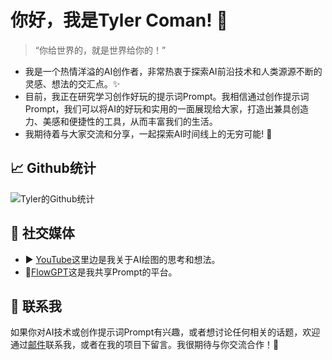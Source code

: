 # 你好，我是Tyler Coman! 👋
> “你给世界的，就是世界给你的！”

- 我是一个热情洋溢的AI创作者，非常热衷于探索AI前沿技术和人类源源不断的灵感、想法的交汇点。✨
- 目前，我正在研究学习创作好玩的提示词Prompt。我相信通过创作提示词Prompt，我们可以将AI的好玩和实用的一面展现给大家，打造出兼具创造力、美感和便捷性的工具，从而丰富我们的生活。
- 我期待着与大家交流和分享，一起探索AI时间线上的无穷可能! 🚀

## 📈 Github统计
![Tyler的Github统计](https://github-readme-stats.vercel.app/api?username=zhutyler21&show_icons=true&theme=radical)

## 📣 社交媒体
- ▶ [YouTube](https://youtube.com/@AIGeniusMinds)这里边是我关于AI绘图的思考和想法。
- 🌊[FlowGPT](https://flowgpt.com/@tyler-coman)这是我共享Prompt的平台。

## 📧 联系我
如果你对AI技术或创作提示词Prompt有兴趣，或者想讨论任何相关的话题，欢迎通过[邮件](mailto:zhutyler21@gmail.com)联系我，或者在我的项目下留言。我很期待与你交流合作！🤝




